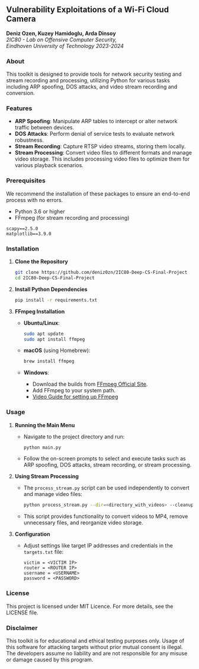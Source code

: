 ## Vulnerability Exploitations of a Wi-Fi Cloud Camera
**Deniz Ozen, Kuzey Hamidoglu, Arda Dinsoy**\
_2IC80 - Lab on Offensive Computer Security, \
Eindhoven University of Technology
2023-2024_

### About
This toolkit is designed to provide tools for network security testing and stream recording and processing, utilizing Python for various tasks including ARP spoofing, DOS attacks, and video stream recording and conversion.

### Features

- **ARP Spoofing**: Manipulate ARP tables to intercept or alter network traffic between devices.
- **DOS Attacks**: Perform denial of service tests to evaluate network robustness.
- **Stream Recording**: Capture RTSP video streams, storing them locally.
- **Stream Processing**: Convert video files to different formats and manage video storage. This includes processing video files to optimize them for various playback scenarios.

### Prerequisites
We recommend the installation of these packages to ensure an end-to-end process with no errors.
- Python 3.6 or higher
- FFmpeg (for stream recording and processing)
```plaintext
scapy==2.5.0
matplotlib==3.9.0
```

### Installation

1. **Clone the Repository**

    ```bash
    git clone https://github.com/deniz0zn/2IC80-Deep-CS-Final-Project
    cd 2IC80-Deep-CS-Final-Project
    ```

2. **Install Python Dependencies**

    ```bash
    pip install -r requirements.txt
    ```

3. **FFmpeg Installation**

    - **Ubuntu/Linux**:

      ```bash
      sudo apt update
      sudo apt install ffmpeg
      ```

    - **macOS** (using Homebrew):

      ```bash
      brew install ffmpeg
      ```

    - **Windows**:
      - Download the builds from [FFmpeg Official Site](https://ffmpeg.org/download.html).
      - Add FFmpeg to your system path.
      - [Video Guide for setting up FFmpeg](https://www.youtube.com/watch?v=r1AtmY-RMyQ)

### Usage

1. **Running the Main Menu**
    - Navigate to the project directory and run:
      
      ```bash
      python main.py
      ```

    - Follow the on-screen prompts to select and execute tasks such as ARP spoofing, DOS attacks, stream recording, or stream processing.

2. **Using Stream Processing**
    - The `process_stream.py` script can be used independently to convert and manage video files:
      
      ```bash
      python process_stream.py --dir=<directory_with_videos> --cleanup
      ```

    - This script provides functionality to convert videos to MP4, remove unnecessary files, and reorganize video storage.

3. **Configuration**
    - Adjust settings like target IP addresses and credentials in the `targets.txt` file:
      
      ```plaintext
      victim = <VICTIM IP>
      router = <ROUTER IP>
      username = <USERNAME>
      password = <PASSWORD>
      ```

### License

This project is licensed under MIT Licence. For more details, see the LICENSE file.

### Disclaimer

This toolkit is for educational and ethical testing purposes only. Usage of this software for attacking targets without prior mutual consent is illegal. The developers assume no liability and are not responsible for any misuse or damage caused by this program.


